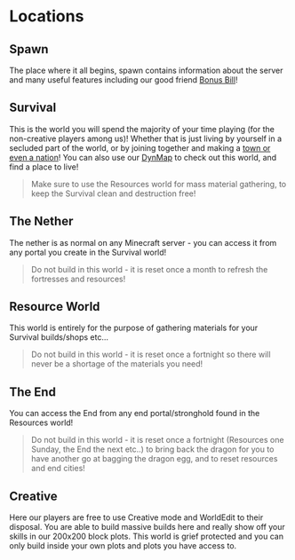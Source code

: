 # Locations

## Spawn

The place where it all begins, spawn contains information about the server and many useful features including our good friend [Bonus Bill](https://winterbear.github.io/Legioncraft-Wiki/bonusbill.html)!


## Survival

This is the world you will spend the majority of your time playing (for the non-creative players among us)! Whether that is just living by yourself in a secluded part of the world, or by joining together and making a [town or even a nation](https://winterbear.github.io/Legioncraft-Wiki/towny.html)! You can also use our [DynMap](http://play.legioncraft.co.uk:8668/) to check out this world, and find a place to live!

> Make sure to use the Resources world for mass material gathering, to keep the Survival clean and destruction free!


## The Nether

The nether is as normal on any Minecraft server - you can access it from any portal you create in the Survival world!

> Do not build in this world - it is reset once a month to refresh the fortresses and resources!


## Resource World

This world is entirely for the purpose of gathering materials for your Survival builds/shops etc... 

> Do not build in this world - it is reset once a fortnight so there will never be a shortage of the materials you need!


## The End

You can access the End from any end portal/stronghold found in the Resources world! 

> Do not build in this world - it is reset once a fortnight (Resources one Sunday, the End the next etc..) to bring back the dragon for you to have another go at bagging the dragon egg, and to reset resources and end cities!


## Creative

Here our players are free to use Creative mode and WorldEdit to their disposal. You are able to build massive builds here and really show off your skills in our 200x200 block plots. This world is grief protected and you can only build inside your own plots and plots you have access to.
